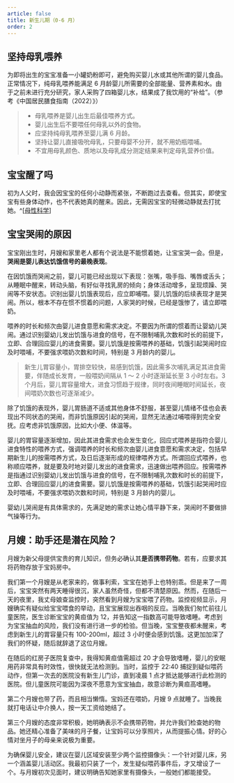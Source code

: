```yaml
---
article: false
title: 新生儿期（0-6 月）
order: 2
---
```


## 坚持母乳喂养

为即将出生的宝宝准备一小罐奶粉即可，避免购买婴儿水或其他所谓的婴儿食品。正常情况下，纯母乳喂养能满足 6 月龄婴儿所需要的全部能量、营养素和水。由于之前未进行充分研究，家人采购了四箱婴儿水，结果成了我饮用的“补给”。（参考《中国居民膳食指南（2022）》）

> - 母乳喂养是婴儿出生后最佳喂养方式。
> - 婴儿出生后不要喂任何母乳以外的食物。
> - 应坚持纯母乳喂养至婴儿满 6 月龄。
> - 坚持让婴儿直接吸吮母乳，只要母婴不分开，就不用奶瓶喂哺。
> - 不宜用母乳颜色、质地以及母乳成分测定结果来判定母乳营养价值。

## 宝宝醒了吗

初为人父时，我会因宝宝的任何小动静而紧张，不断跑过去查看。但其实，即使宝宝有些身体动作，也不代表她真的醒来。因此，无需因宝宝的轻微动静就去打扰她。^[[母性科学](https://www.bilibili.com/bangumi/play/ep272469)]

## 宝宝哭闹的原因

宝宝刚出生时，月嫂和家里老人都有个说法是不能惯着她，让宝宝哭一会。但是，**哭闹是婴儿表达饥饿信号的最晚表现**。

在因饥饿而哭闹之前，婴儿可能已经出现以下表现：张嘴，吸手指、嘴唇或舌头；从睡眠中醒来，转动头脑，有好似寻找乳房的倾向；身体活动增多，呈现烦躁、哭闹等不安状态。识别出婴儿饥饿表现后，应立即哺喂。婴儿饥饿的后续表现才是哭闹。所以，根本不存在惯不惯着的问题，人家哭的时候，已经是饿惨了，请立即喂奶。

喂养的时长和频次由婴儿进食意愿和需求决定。不要因为所谓的惯着而让婴幼儿哭闹。通过识别婴幼儿发出饥饿与进食的信号，在不限制哺乳次数和时长的前提下，立即、合理回应婴儿的进食需要。婴儿饥饿是按需喂养的基础，饥饿引起哭闹时应及时喂哺，不要强求喂奶次数和时间，特别是 3 月龄内的婴儿。

> 新生儿胃容量小，胃排空较快，易感到饥饿，因此需多次哺乳满足其进食需要，伴随成长发育，一般喂奶间隔从 1 ～ 2 小时逐渐延长至 3 小时左右。3 个月后，婴儿胃容量增大，进食习惯趋于规律，同时夜间睡眠时间延长，夜间喂奶次数也可逐渐减少。

除了饥饿的表现外，婴儿胃肠道不适或其他身体不舒服，甚至婴儿情绪不佳也会表现出不同状态的哭闹，而非饥饿原因引起的哭闹，显然无法通过哺喂得到完全安抚。应考虑非饥饿原因，比如大小便、体温等。

婴儿的胃容量逐渐增加，因此其进食需求也会发生变化，回应式喂养是指符合婴儿进食特性的喂养方式，强调喂养的时长和频次由婴儿进食意愿和需求决定，包括早期新生儿的按需喂养方式，及日后逐渐形成的规律喂养方式。所谓回应式喂养，也称顺应喂养，就是要及时地对婴儿发出的进食需求，迅速做出喂养回应。按需喂养是指通过识别婴幼儿发出饥饿与进食的信号，在不限制哺乳次数和时长的前提下，立即、合理回应婴儿的进食需要。婴儿饥饿是按需喂养的基础，饥饿引起哭闹时应及时喂哺，不要强求喂奶次数和时间，特别是 3 月龄内的婴儿。

婴幼儿哭闹是有具体需求的，先满足她的需求让她心情平静下来，哭闹时不要做排气操等行为。

## 月嫂：助手还是潜在风险？

月嫂为新父母提供宝贵的育儿知识，但务必确认其**是否携带药物**。若有，应要求其将药物存放于宝妈房中。

我们第一个月嫂是从老家来的，做事利索，宝宝在她手上也特别乖。但是来了一周后，宝宝突然有两天睡得很沉，家人虽然奇怪，但都不清楚原因。然而，在随后一天的夜里，我丈母娘查监控时，突然看到月嫂为宝宝喂了药物。监控视频显示，月嫂确实有疑似给宝宝喂食的举动，且宝宝展现出吞咽的反应。当晚我们匆忙前往儿童医院，医生诊断宝宝的黄疸值为 12，并告知这一指数高可能导致嗜睡。考虑到为宝宝抽血的风险，我们没有进行进一步的检验。但当晚，宝宝整夜都未醒来，考虑到新生儿的胃容量只有 100-200ml，超过 3 小时便会感到饥饿。这更加加深了我们的怀疑，随后就辞退了这位月嫂。

在随后的红房子医院复查中，我得知黄疸值需超过 20 才会导致嗜睡，婴儿的安眠用药非常具有时效性，很快就无法检测到。当时，监控于 22:40 捕捉到疑似喂药动作，但第一次去的医院没有新生儿门诊，直到凌晨 1 点才抵达能够进行此检测的医院。但儿童医院可能因为深夜不愿意为宝宝抽血，故意诊断为黄疸高嗜睡。

第二个月嫂也带了药，而且相当懒惰。宝妈还在喂奶，月嫂 9 点就睡了。当晚我就打电话让中介换人，按一天工资给她结了。

第三个月嫂的态度非常积极，她明确表示不会携带药物，并允许我们检查她的物品。她还精心准备了美味的月子餐，让宝妈可以分享照片，从而提振心情。好的心情对坐月子的母亲来说极为重要。

为确保婴儿安全，建议在婴儿区域安装至少两个监控摄像头：一个针对婴儿床，另一个涵盖婴儿活动区。我最初只装了一个，发生疑似喂药事件后，才又增设了一个。与月嫂初次见面时，建议明确告知她家里有摄像头，一般她们都能接受。
